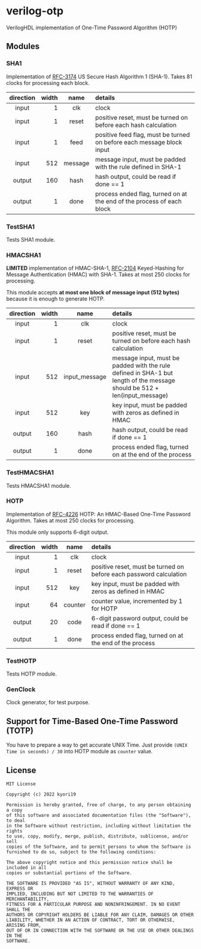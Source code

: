 # verilog-otp

VerilogHDL implementation of One-Time Password Algorithm (HOTP)

## Modules

### SHA1

Implementation of [RFC-3174](https://www.ietf.org/rfc/rfc3174.txt) US Secure Hash Algorithm 1 (SHA-1).
Takes 81 clocks for processing each block.

| direction | width |   name   | details |
|:---------:|------:|:--------:|:--------|
| input     | 1     | clk      | clock   |
| input     | 1     | reset    | positive reset, must be turned on before each hash calculation |
| input     | 1     | feed     | positive feed flag, must be turned on before each message block input |
| input     | 512   | message  | message input, must be padded with the rule defined in SHA-1 |
| output    | 160   | hash     | hash output, could be read if done == 1 |
| output    | 1     | done     | process ended flag, turned on at the end of the process of each block |

### TestSHA1

Tests SHA1 module.

### HMACSHA1

**LIMITED** implementation of HMAC-SHA-1, [RFC-2104](https://www.ietf.org/rfc/rfc2104.txt) Keyed-Hashing for Message Authentication (HMAC) with SHA-1.
Takes at most 250 clocks for processing.

This module accepts **at most one block of message input (512 bytes)** because it is enough to generate HOTP.

| direction | width |      name      | details |
|:---------:|------:|:--------------:|:--------|
| input     | 1     | clk            | clock   |
| input     | 1     | reset          | positive reset, must be turned on before each hash calculation |
| input     | 512   | input_message  | message input, must be padded with the rule defined in SHA-1 but length of the message should be 512 + len(input_message) |
| input     | 512   | key            | key input, must be padded with zeros as defined in HMAC |
| output    | 160   | hash           | hash output, could be read if done == 1 |
| output    | 1     | done           | process ended flag, turned on at the end of the process |

### TestHMACSHA1

Tests HMACSHA1 module.

### HOTP

Implementation of [RFC-4226](https://www.ietf.org/rfc/rfc4226.txt) HOTP: An HMAC-Based One-Time Password Algorithm.
Takes at most 250 clocks for processing.

This module only supports 6-digit output.

| direction | width |      name      | details |
|:---------:|------:|:--------------:|:--------|
| input     | 1     | clk            | clock   |
| input     | 1     | reset          | positive reset, must be turned on before each password calculation |
| input     | 512   | key            | key input, must be padded with zeros as defined in HMAC |
| input     | 64    | counter        | counter value, incremented by 1 for HOTP |
| output    | 20    | code           | 6-digit password output, could be read if done == 1 |
| output    | 1     | done           | process ended flag, turned on at the end of the process |

### TestHOTP

Tests HOTP module.

### GenClock

Clock generator, for test purpose.

## Support for Time-Based One-Time Password (TOTP)

You have to prepare a way to get accurate UNIX Time.
Just provide `(UNIX Time in seconds) / 30` into HOTP module as `counter` value.

## License

```LICENSE
MIT License

Copyright (c) 2022 kyori19

Permission is hereby granted, free of charge, to any person obtaining a copy
of this software and associated documentation files (the "Software"), to deal
in the Software without restriction, including without limitation the rights
to use, copy, modify, merge, publish, distribute, sublicense, and/or sell
copies of the Software, and to permit persons to whom the Software is
furnished to do so, subject to the following conditions:

The above copyright notice and this permission notice shall be included in all
copies or substantial portions of the Software.

THE SOFTWARE IS PROVIDED "AS IS", WITHOUT WARRANTY OF ANY KIND, EXPRESS OR
IMPLIED, INCLUDING BUT NOT LIMITED TO THE WARRANTIES OF MERCHANTABILITY,
FITNESS FOR A PARTICULAR PURPOSE AND NONINFRINGEMENT. IN NO EVENT SHALL THE
AUTHORS OR COPYRIGHT HOLDERS BE LIABLE FOR ANY CLAIM, DAMAGES OR OTHER
LIABILITY, WHETHER IN AN ACTION OF CONTRACT, TORT OR OTHERWISE, ARISING FROM,
OUT OF OR IN CONNECTION WITH THE SOFTWARE OR THE USE OR OTHER DEALINGS IN THE
SOFTWARE.
```
